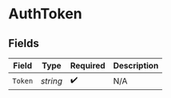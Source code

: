 # AuthToken


## Fields

| Field              | Type               | Required           | Description        |
| ------------------ | ------------------ | ------------------ | ------------------ |
| `Token`            | *string*           | :heavy_check_mark: | N/A                |